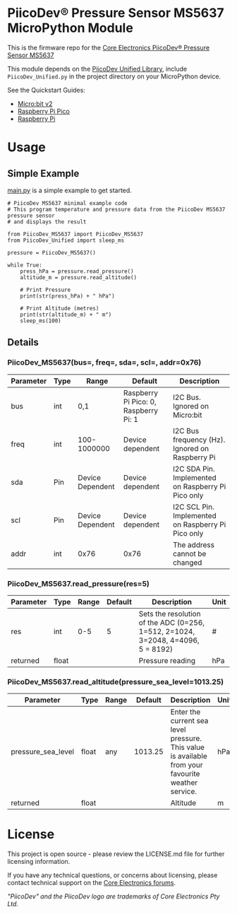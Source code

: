 # PiicoDev® Pressure Sensor MS5637 MicroPython Module

This is the firmware repo for the [Core Electronics PiicoDev® Pressure Sensor MS5637](https://core-electronics.com.au/catalog/product/view/sku/CE07832)

This module depends on the [PiicoDev Unified Library](https://github.com/CoreElectronics/CE-PiicoDev-Unified), include `PiicoDev_Unified.py` in the project directory on your MicroPython device.

See the Quickstart Guides:
- [Micro:bit v2](https://core-electronics.com.au/tutorials/micro-bit/piicodev-pressure-sensor-ms5637-micro-bit-guide.html)
- [Raspberry Pi Pico](https://core-electronics.com.au/tutorials/piicodev-pressure-sensor-ms5637-raspberry-pi-pico-guide.html)
- [Raspberry Pi](https://core-electronics.com.au/tutorials/piicodev-pressure-sensor-ms5637-raspberry-pi-guide.html)

# Usage
## Simple Example
[main.py](https://github.com/CoreElectronics/CE-PiicoDev-MS5637-MicroPython-Module/blob/main/main.py) is a simple example to get started.
```
# PiicoDev MS5637 minimal example code
# This program temperature and pressure data from the PiicoDev MS5637 pressure sensor
# and displays the result

from PiicoDev_MS5637 import PiicoDev_MS5637
from PiicoDev_Unified import sleep_ms

pressure = PiicoDev_MS5637()

while True:
    press_hPa = pressure.read_pressure()
    altitude_m = pressure.read_altitude()

    # Print Pressure
    print(str(press_hPa) + " hPa")

    # Print Altitude (metres)
    print(str(altitude_m) + " m")
    sleep_ms(100)
```
## Details
### PiicoDev_MS5637(bus=, freq=, sda=, scl=, addr=0x76)

Parameter | Type | Range | Default | Description
--- | --- | --- | --- | ---
bus | int | 0,1 | Raspberry Pi Pico: 0, Raspberry Pi: 1 | I2C Bus.  Ignored on Micro:bit
freq | int | 100-1000000 | Device dependent | I2C Bus frequency (Hz).  Ignored on Raspberry Pi
sda | Pin | Device Dependent | Device dependent | I2C SDA Pin. Implemented on Raspberry Pi Pico only
scl | Pin | Device Dependent | Device dependent | I2C SCL Pin. Implemented on Raspberry Pi Pico only
addr | int | 0x76 | 0x76 | The address cannot be changed

### PiicoDev_MS5637.read_pressure(res=5)
Parameter | Type | Range | Default | Description | Unit
--- | --- | --- | --- | --- | ---
res | int | 0-5 | 5 | Sets the resolution of the ADC (0=256, 1=512, 2=1024, 3=2048, 4=4096, 5 = 8192) | #
returned | float | | | Pressure reading|hPa

### PiicoDev_MS5637.read_altitude(pressure_sea_level=1013.25)
Parameter | Type | Range | Default | Description | Unit
--- | --- | --- | --- | --- | ---
pressure_sea_level | float | any | 1013.25 | Enter the current sea level pressure.  This value is available from your favourite weather service. | hPa
returned | float | | | Altitude | m

# License
This project is open source - please review the LICENSE.md file for further licensing information.

If you have any technical questions, or concerns about licensing, please contact technical support on the [Core Electronics forums](https://forum.core-electronics.com.au/).

*\"PiicoDev\" and the PiicoDev logo are trademarks of Core Electronics Pty Ltd.*
